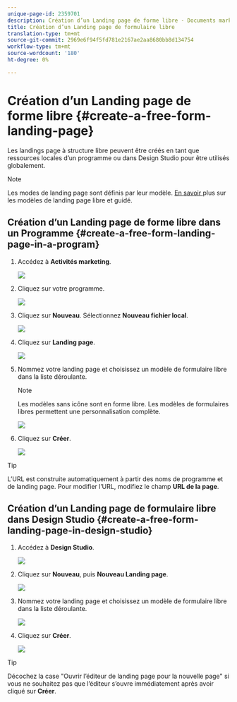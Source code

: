 ```yaml
---
unique-page-id: 2359701
description: Création d’un Landing page de forme libre - Documents marketing - Documentation du produit
title: Création d’un Landing page de formulaire libre
translation-type: tm+mt
source-git-commit: 2969e6f94f5fd781e2167ae2aa8680bb8d134754
workflow-type: tm+mt
source-wordcount: '180'
ht-degree: 0%

---
```



# Création d’un Landing page de forme libre {#create-a-free-form-landing-page}

Les landings page à structure libre peuvent être créés en tant que ressources locales d’un programme ou dans Design Studio pour être utilisés globalement.

>[!NOTE]
>
>Les modes de landing page sont définis par leur modèle. [En savoir ](/help/marketo/product-docs/demand-generation/landing-pages/understanding-landing-pages/understanding-free-form-vs-guided-landing-pages.md) plus sur les modèles de landing page libre et guidé.

## Création d’un Landing page de forme libre dans un Programme {#create-a-free-form-landing-page-in-a-program}

1. Accédez à **Activités marketing**.

   ![](assets/login-marketing-activities.png)

1. Cliquez sur votre programme.

   ![](assets/image2015-5-19-12-3a46-3a47.png)

1. Cliquez sur **Nouveau**. Sélectionnez **Nouveau fichier local**.

   ![](assets/image2015-5-19-12-3a47-3a27.png)

1. Cliquez sur **Landing page**.

   ![](assets/image2014-9-16-12-3a58-3a49.png)

1. Nommez votre landing page et choisissez un modèle de formulaire libre dans la liste déroulante.

   >[!NOTE]
   >
   >Les modèles sans icône sont en forme libre. Les modèles de formulaires libres permettent une personnalisation complète.

   ![](assets/image2015-5-19-12-3a51-3a13.png)

1. Cliquez sur **Créer**.

   ![](assets/image2015-5-19-12-3a52-3a8.png)

>[!TIP]
>
>L’URL est construite automatiquement à partir des noms de programme et de landing page. Pour modifier l’URL, modifiez le champ **URL de la page**.

## Création d’un Landing page de formulaire libre dans Design Studio {#create-a-free-form-landing-page-in-design-studio}

1. Accédez à **Design Studio**.

   ![](assets/designstudio.png)

1. Cliquez sur **Nouveau**, puis **Nouveau Landing page**.

   ![](assets/image2014-9-16-13-3a0-3a43.png)

1. Nommez votre landing page et choisissez un modèle de formulaire libre dans la liste déroulante.

   ![](assets/image2015-5-19-13-3a30-3a25.png)

1. Cliquez sur **Créer**.

   ![](assets/image2015-5-19-13-3a33-3a43.png)

>[!TIP]
>
>Décochez la case &quot;Ouvrir l’éditeur de landing page pour la nouvelle page&quot; si vous ne souhaitez pas que l’éditeur s’ouvre immédiatement après avoir cliqué sur **Créer**.
